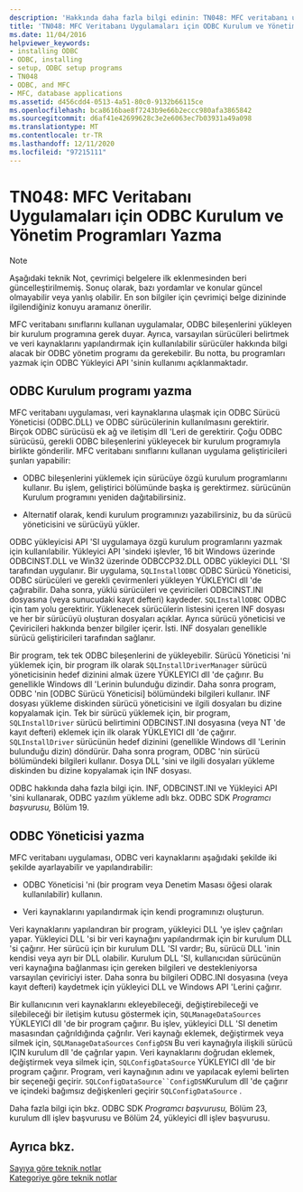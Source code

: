 ```yaml
---
description: 'Hakkında daha fazla bilgi edinin: TN048: MFC veritabanı uygulamaları için ODBC kurulum ve yönetim programları yazma'
title: 'TN048: MFC Veritabanı Uygulamaları için ODBC Kurulum ve Yönetim Programları Yazma'
ms.date: 11/04/2016
helpviewer_keywords:
- installing ODBC
- ODBC, installing
- setup, ODBC setup programs
- TN048
- ODBC, and MFC
- MFC, database applications
ms.assetid: d456cdd4-0513-4a51-80c0-9132b66115ce
ms.openlocfilehash: bca8616bae8f7243b9e66b2eccc980afa3865842
ms.sourcegitcommit: d6af41e42699628c3e2e6063ec7b03931a49a098
ms.translationtype: MT
ms.contentlocale: tr-TR
ms.lasthandoff: 12/11/2020
ms.locfileid: "97215111"
---
```

# <a name="tn048-writing-odbc-setup-and-administration-programs-for-mfc-database-applications"></a>TN048: MFC Veritabanı Uygulamaları için ODBC Kurulum ve Yönetim Programları Yazma

> [!NOTE]
> Aşağıdaki teknik Not, çevrimiçi belgelere ilk eklenmesinden beri güncelleştirilmemiş. Sonuç olarak, bazı yordamlar ve konular güncel olmayabilir veya yanlış olabilir. En son bilgiler için çevrimiçi belge dizininde ilgilendiğiniz konuyu aramanız önerilir.

MFC veritabanı sınıflarını kullanan uygulamalar, ODBC bileşenlerini yükleyen bir kurulum programına gerek duyar. Ayrıca, varsayılan sürücüleri belirtmek ve veri kaynaklarını yapılandırmak için kullanılabilir sürücüler hakkında bilgi alacak bir ODBC yönetim programı da gerekebilir. Bu notta, bu programları yazmak için ODBC Yükleyici API 'sinin kullanımı açıklanmaktadır.

## <a name="writing-an-odbc-setup-program"></a><a name="_mfcnotes_writing_an_odbc_setup_program"></a> ODBC Kurulum programı yazma

MFC veritabanı uygulaması, veri kaynaklarına ulaşmak için ODBC Sürücü Yöneticisi (ODBC.DLL) ve ODBC sürücülerinin kullanılmasını gerektirir. Birçok ODBC sürücüsü ek ağ ve iletişim dll 'Leri de gerektirir. Çoğu ODBC sürücüsü, gerekli ODBC bileşenlerini yükleyecek bir kurulum programıyla birlikte gönderilir. MFC veritabanı sınıflarını kullanan uygulama geliştiricileri şunları yapabilir:

- ODBC bileşenlerini yüklemek için sürücüye özgü kurulum programlarını kullanır. Bu işlem, geliştirici bölümünde başka iş gerektirmez. sürücünün Kurulum programını yeniden dağıtabilirsiniz.

- Alternatif olarak, kendi kurulum programınızı yazabilirsiniz, bu da sürücü yöneticisini ve sürücüyü yükler.

ODBC yükleyicisi API 'SI uygulamaya özgü kurulum programlarını yazmak için kullanılabilir. Yükleyici API 'sindeki işlevler, 16 bit Windows üzerinde ODBCINST.DLL ve Win32 üzerinde ODBCCP32.DLL ODBC yükleyici DLL 'SI tarafından uygulanır. Bir uygulama, `SQLInstallODBC` ODBC Sürücü Yöneticisi, ODBC sürücüleri ve gerekli çevirmenleri yükleyen YÜKLEYICI dll 'de çağırabilir. Daha sonra, yüklü sürücüleri ve çeviricileri ODBCINST.INI dosyasına (veya sunucudaki kayıt defteri) kaydeder. `SQLInstallODBC` ODBC için tam yolu gerektirir. Yüklenecek sürücülerin listesini içeren INF dosyası ve her bir sürücüyü oluşturan dosyaları açıklar. Ayrıca sürücü yöneticisi ve Çeviricileri hakkında benzer bilgiler içerir. İsti. INF dosyaları genellikle sürücü geliştiricileri tarafından sağlanır.

Bir program, tek tek ODBC bileşenlerini de yükleyebilir. Sürücü Yöneticisi 'ni yüklemek için, bir program ilk olarak `SQLInstallDriverManager` sürücü yöneticisinin hedef dizinini almak üzere YÜKLEYICI dll 'de çağırır. Bu genellikle Windows dll 'Lerinin bulunduğu dizindir. Daha sonra program, ODBC 'nin [ODBC Sürücü Yöneticisi] bölümündeki bilgileri kullanır. INF dosyası yükleme diskinden sürücü yöneticisini ve ilgili dosyaları bu dizine kopyalamak için. Tek bir sürücü yüklemek için, bir program, `SQLInstallDriver` sürücü belirtimini ODBCINST.INI dosyasına (veya NT 'de kayıt defteri) eklemek için ilk olarak YÜKLEYICI dll 'de çağırır. `SQLInstallDriver` sürücünün hedef dizinini (genellikle Windows dll 'Lerinin bulunduğu dizin) döndürür. Daha sonra program, ODBC 'nin sürücü bölümündeki bilgileri kullanır. Dosya DLL 'sini ve ilgili dosyaları yükleme diskinden bu dizine kopyalamak için INF dosyası.

ODBC hakkında daha fazla bilgi için. INF, ODBCINST.INI ve Yükleyici API 'sini kullanarak, ODBC yazılım yükleme adlı bkz. ODBC SDK *Programcı başvurusu,* Bölüm 19.

## <a name="writing-an-odbc-administrator"></a><a name="_mfcnotes_writing_an_odbc_administrator"></a> ODBC Yöneticisi yazma

MFC veritabanı uygulaması, ODBC veri kaynaklarını aşağıdaki şekilde iki şekilde ayarlayabilir ve yapılandırabilir:

- ODBC Yöneticisi 'ni (bir program veya Denetim Masası öğesi olarak kullanılabilir) kullanın.

- Veri kaynaklarını yapılandırmak için kendi programınızı oluşturun.

Veri kaynaklarını yapılandıran bir program, yükleyici DLL 'ye işlev çağrıları yapar. Yükleyici DLL 'si bir veri kaynağını yapılandırmak için bir kurulum DLL 'si çağırır. Her sürücü için bir kurulum DLL 'SI vardır; Bu, sürücü DLL 'inin kendisi veya ayrı bir DLL olabilir. Kurulum DLL 'SI, kullanıcıdan sürücünün veri kaynağına bağlanması için gereken bilgileri ve destekleniyorsa varsayılan çeviriciyi ister. Daha sonra bu bilgileri ODBC.INI dosyasına (veya kayıt defteri) kaydetmek için yükleyici DLL ve Windows API 'Lerini çağırır.

Bir kullanıcının veri kaynaklarını ekleyebileceği, değiştirebileceği ve silebileceği bir iletişim kutusu göstermek için, `SQLManageDataSources` YÜKLEYICI dll 'de bir program çağırır. Bu işlev, yükleyici DLL 'SI denetim masasından çağrıldığında çağrılır. Veri kaynağı eklemek, değiştirmek veya silmek için, `SQLManageDataSources` `ConfigDSN` Bu veri kaynağıyla ilişkili sürücü IÇIN kurulum dll 'de çağrılar yapın. Veri kaynaklarını doğrudan eklemek, değiştirmek veya silmek için, `SQLConfigDataSource` YÜKLEYICI dll 'de bir program çağırır. Program, veri kaynağının adını ve yapılacak eylemi belirten bir seçeneği geçirir. `SQLConfigDataSource``ConfigDSN`Kurulum dll 'de çağırır ve içindeki bağımsız değişkenleri geçirir `SQLConfigDataSource` .

Daha fazla bilgi için bkz. ODBC SDK *Programcı başvurusu,* Bölüm 23, kurulum dll işlev başvurusu ve Bölüm 24, yükleyici dll işlev başvurusu.

## <a name="see-also"></a>Ayrıca bkz.

[Sayıya göre teknik notlar](../mfc/technical-notes-by-number.md)<br/>
[Kategoriye göre teknik notlar](../mfc/technical-notes-by-category.md)
